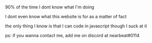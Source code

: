 90% of the time I dont know what I'm doing

I dont even know what this website is for as a matter of fact

the only thing I know is that I can code in javascript though I suck at it


ps: if you wanna contact me, add me on discord at nearbeat#0114
